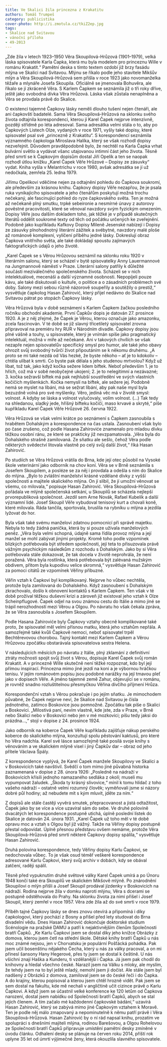 ```yaml
---
title: Ve Skalici žila princezna z Krakatitu
authors: Tomáš Trumpeš
category: publicistika
cover-photo: http://i.zmotula.cz/tkiZ2ep.jpg
tags:
- Skalice nad Svitavou
- vánoční příloha
- 49-2013
---
```


„Zde žila v letech 1923–1950 Věra Skoupilová-Hrůzová (1901–1979), velká láska spisovatele Karla Čapka, která mu byla modelem pro princeznu Wille v románu Krakatit.“ Pamětní deska s tímto textem ozdobí již brzy fasádu mlýna ve Skalici nad Svitavou.
Mlýnu se říkalo podle jeho stavitele Mikšův mlýn a Věra Skoupilová-Hrůzová sem přišla v roce 1923 jako novomanželka těžaře a mlynáře Josefa Skoupila. Oficiálně se jmenovala Bohuvěra, ale říkalo se jí zkráceně Věra. S Karlem Čapkem se seznámila již o tři roky dříve, ještě jako svobodná dívka Věra Hrůzová. Láska však zůstala nenaplněna a Věra se provdala právě do Skalice.

O existenci tajemné Čapkovy lásky neměli dlouho tušení nejen čtenáři, ale ani čapkovští badatelé. Sama Věra Skoupilová-Hrůzová na sklonku svého života odtajnila korespondenci, kterou jí Karel Čapek nejprve intenzivně, později střídmě po léta adresoval. Sama adresátka velmi stála o to, aby po Čapkových Listech Olze, vydaných v roce 1971, vyšly také dopisy, které spisovatel psal své „princezně z Krakatitu“. S korespondencí seznámila významného čapkologa Miroslava Halíka, který se však rozhodl dopisy nezveřejnit. Důvodem pravděpodobně bylo, že nechtěl na Karla Čapka vrhat bulvární světlo a vydávat všanc utajovanou intimní část jeho života. Těsně před smrtí se k Čapkovým dopisům dostal Jiří Opelík a ten se naopak rozhodl útlou knížku „Karel Čapek Věře Hrůzové – Dopisy ze zásuvky“ vydat. Kniha vyšla v Melantrichu v roce 1980, avšak adresátka se jí už nedočkala, zemřela 25. ledna 1979.

Jiřímu Opelíkovi vděčíme nejen za odtajnění pohledu do Čapkova soukromí, ale především za krásnou knihu. Čapkovy dopisy Věře nezapřou, že je psala ruka vynikajícího spisovatele a jeho čtenářům poskytují možná trochu nečekaný, ale fascinující pohled do ryze čapkovského světa. Ten je možná až nečekaně plný smutku, trpké sebeironie a nesmírné únavy z autorovy pověstné pracovitosti, které se věnoval navzdory svým fyzickým omezením. Dopisy Věře jsou dalším dokladem toho, jak těžké je v případě skutečných literátů oddělit soukromé texty od těch od počátku určených ke zveřejnění. Podobně jako kupříkladu Kafkovy Dopisy Mileně Jesenské nabízejí i Dopisy ze zásuvky plnohodnotný literární zážitek a svébytné, navzdory malé ploše až románově komplexní, vylíčení příběhu jedné lásky. Dokreslují obraz Čapkova vnitřního světa, ale také dokládají spoustu zajímavých faktografických údajů o jeho životě.

„Karel Čapek se s Věrou Hrůzovou seznámil na sklonku roku 1920 v literárním salonu, který se scházel v bytě spisovatelky Anny Lauermannové na Jungmannově náměstí v Praze. Literární salony patřily k důležité součásti meziválečného společenského života. Scházeli se v nich intelektuálové, mecenáši a další významné osobnosti. Nepopíjeli pouze kávu, ale také diskutovali o kultuře, o politice a o zásadních problémech své doby. Salony mezi sebou různě názorově soupeřily a soutěžily o prestiž,“ vysvětluje čapkolog Hasan Zahirović, který přijel nedávno do Skalice nad Svitavou pátrat po stopách Čapkovy lásky.

Věra Hrůzová byla v době seznámení s Karlem Čapkem žačkou posledního ročníku obchodní akademie. První Čapkův dopis je datován 27. prosince 1920. A je z něj zřejmé, že Čapek je Věrou, kterou označuje jako amazonku, zcela fascinován. V té době se již slavný třicetiletý spisovatel zrovna připravoval na premiéru hry RUR v Národním divadle. Čapkovy dopisy jsou plné vášně a touhy, u spisovatele, který je vnímán spíše jako pragmatický intelektuál, možná v míře až nečekané. Ani v takových chvílích se však nezapře nejen spisovatelův specifický smysl pro humor, ale také jeho obavy ohrozit svůj svobodný tvůrčí život připoutáním se k někomu druhému. „A proto se mi také nezdá od Vás hezké, že byste někoho – ať je to kdokoliv – chtěla ulíbat k smrti. Co byste pak dělala s jeho studenou mrtvolou? Když už líbat, tož tak, jako když kočka sežere lidem biftek. Neboť především 1. je to hřích, což má v sobě neobyčejné ukojení; 2. je to nelegitimní a nezávazné; 3. kočka sežravší biftek má pak nejhlubší soustředění ve svých vlastních kočičích myšlenkách. Kočka nemyslí na biftek, ale sežere jej. Podobně nemá se myslet na líbání, má se sežrat líbání, aby pak naše mysl byla bezuzdně volná pro své myšlenky. Věro, jediná věc má v životě smysl: volnost. A kdyby se láska a volnost vylučovaly, volím volnost. (…) Tak tedy na shledanou, sladký jede, hříšný bifteku kočičí, maso krvavé a skryté,“ píše kupříkladu Karel Čapek Věře Hrůzové 26. června 1922.

Věra Hrůzová se však velmi krátce po seznámení s Čapkem zasnoubila s hrabětem Dohalským a korespondence na čas ustala. Zasnoubení však bylo po čase zrušeno, což podle Hasana Zahiroviće znamenalo pro mladou dívku těžkou osobní ránu, ze které se prakticky již nevzpamatovala. „Věra byla do Dohalského strašně zamilovaná. Ze sňatku ale sešlo, čehož Věra podle některých svědectví litovala vlastně po celý svůj další život,“ říká Hasan Zahirović.

Po studiích se Věra Hrůzová vrátila do Brna, kde její otec působil na Vysoké škole veterinární jako odborník na chov koní. Věra se v Brně seznámila s Josefem Skoupilem, a posléze se za něj i provdala a odešla s ním do Skalice do mlýna. „Bylo to zvláštní manželství krásné vzdělané dívky z vyšší společnosti a majitele skalického mlýna. On jí slíbil, že jí umožní věnovat se všemu, co milovala,“ popisuje Hasan Zahirović. Věra Skoupilová-Hrůzová pořádala ve mlýně společenská setkání, u Skoupilů se scházela nejlepší prvorepubliková společnost. Jezdil sem Arne Novák, Rafael Kubelík a další významní lidé. Josef Skoupil Věře vybudoval tenisový kurt a chovali koně, které milovala. Ráda tančila, sportovala, bruslila na rybníku u mlýna a jezdila lyžovat do hor.

Byla však také svému manželovi zdatnou pomocnicí při správě majetku. Nebyla to tedy žádná panička, která by si pouze užívala manželových peněz. „Věra byla velmi schopná, údajně sama řídila provoz mlýna a její manžel se mohl zabývat jinými projekty. Kromě toho podle vzpomínek blízkých potřebovala být středem společnosti, její teta to přisuzovala právě vážným psychickým následkům z rozchodu s Dohalským. Jako by si Věra potřebovala stále dokazovat, že tak docela v životě neprohrála, že není poražená. Věra byla rostlinka, která potřebovala být zalévaná mužským obdivem, přitom byla kupodivu velice skromná,“ vysvětluje Hasan Zahirović za pomoci citátů ze vzpomínek Věřiny příbuzné.

Věřin vztah k Čapkovi byl komplikovaný. Nejprve ho vůbec nechtěla, protože byla zamilovaná do Dohalského. Když zasnoubení s Dohalským zkrachovalo, došlo k obnovení kontaktů s Karlem Čapkem. Ten však v té době prožíval těžkou duševní krizi a zároveň již existoval jeho vztah k Olze Scheinpflugové. Čapek odjel na svou známou cestu do Itálie a mimo jiné se trápil nerozhodností mezi Věrou a Olgou. Po návratu ho však čekala zpráva, že se Věra zasnoubila s Josefem Skoupilem.

Podle Hasana Zahiroviće byly Čapkovy vztahy obecně komplikované také proto, že spisovatel měl velmi přísnou matku, která jeho vztahům nepřála. A samozřejmě také kvůli Čapkově nemoci, neboť spisovatel trpěl Bechtěrevovou chorobou. Tajný kontakt mezi Karlem Čapkem a Věrou Hrůzovou zpočátku obstarávala spisovatelova sestra Helena.

V následujících měsících po návratu z Itálie, plný zklamání z definitivní ztráty možnosti spojit svůj život s Věrou, dopisuje Karel Čapek svůj román Krakatit. A v princezně Wille skutečně není těžké rozpoznat, kdo byl její přímou inspirací. Princezna mimo jiné jezdí na koni a je výbornou hráčkou tenisu. V jejím románovém popisu jsou podobné narážky na její tmavou pleť jako v dopisech Věře. A jméno tajemné země Zahur, objevující se v románu, je rovněž snadno rozluštitelnou přesmyčkou Věřina dívčího příjmení Hrůza.

Korespondenční vztah s Věrou pokračuje i po jejím sňatku. Je mimochodem půvabné, že Čapek nejprve neví, že Skalice nad Svitavou je čísla jednotného, zatímco Boskovice jsou pomnožné. Zpočátku tak píše o Skalici a Boskovici. „Milostivá paní, nevím vlastně, kde jste, zda v Praze, v Brně nebo Skalici nebo v Boskovici nebo jen v mé mozkovici; píšu tedy jaksi do prázdna…,“ stojí v dopise z 24. prosince 1924.

Jako odborník na koberce Čapek Věře kupříkladu zajišťuje nákup perského koberce do skalického mlýna, konzultují spolu pěstování kaktusů, pro které ho Věra nadchla. Karel své lásce samozřejmě také posílá svoje knihy s věnováním a ve skalickém mlýně visel i jiný Čapkův dar – obraz od jeho přítele Václava Špály.

Z korespondence vyplývá, že Karel Čapek manžele Skoupilovy ve Skalici a v Boskovicích také navštívil. Svědčí o tom mimo jiné půvabná historka zaznamenaná v dopise z 28. února 1926: „Posledně na nádraží v Boskovicích křísili jednoho namazaného sedláka z okolí; museli mu vypumpovat žaludek. „Škoda ty krásný slivovice,“ mínil k tomu hlídač z toho vašeho nádraží – ostatně velmi rozumný člověk; vyměňovali jsme si názory dobré půl hodiny; až nebudete mít s kým mluvit, jděte za ním.“

Z dopisů ale stále častěji vyvěrá smutek, přepracovanost a jistá odtažitost, Čapek jako by se více a více uzavíral sám do sebe. Ve druhé polovině dvacátých let korespondence postupně utichá, úplně poslední lístek do Skalice je datován 24. února 1931. „Karel Čapek už toho měl v té době opravu moc a vztah s Olgou byl již vážný. Takže na Věřiny dopisy postupně přestal odpovídat. Úplně přesnou představu ovšem nemáme, protože Věra Skoupilová-Hrůzová před smrtí některé Čapkovy dopisy spálila,“ vysvětluje Hasan Zahirović.

Druhá polovina korespondence, tedy Věřiny dopisy Karlu Čapkovi, se nedochovala vůbec. To je však osud téměř veškeré korespondence adresované Karlu Čapkovi, který svůj archiv v dobách, kdy se obával zatčení, raději spálil.

Těsně před vypuknutím druhé světové války Karel Čapek umírá a po Únoru 1948 končí také éra Skoupilů ve skalickém Mikšově mlýně. Po znárodnění Skoupilovi o mlýn přišli a Josef Skoupil prodával jízdenky v Boskovicích na nádraží. Rodina nejprve žila v domku naproti mlýnu, Věra s dcerami se postupně odstěhovala do Prahy. Na sklonku života za nimi přišel i Josef Skoupil, který zemřel v roce 1957. Věra zde žila až do své smrti v roce 1979.

Příběh tajné Čapkovy lásky se dnes znovu otevírá a připomíná i díky čapkologovi, který pochází z Bosny a přišel před lety studovat do Brna divadelní vědu. Dnes Hasan Zahirović dokončuje doktorské studium Scénologie na pražské DAMU a patří k nejaktivnějším členům Společnosti bratří Čapků. „Ke Karlu Čapkovi jsem se dostal díky jeho knížce Obrázky z domova, kterou jsem četl na střední škole. Dětské knihy bratří Čapků u nás moc známé nejsou, jen v Chorvatsku je populární Pošťácká pohádka. Pak jsem učil bosenštinu nějakého Čecha, který u nás za války pracoval, a on mi přinesl šansony Hany Hegerové, přes ty jsem se dostal k češtině. U nás všichni znají Haška a Kunderu, ti vzdělanější i Čapka. Já jsem pak chodil do knihovny a hledal všechno české. Narazil jsem na Válku s mloky, ale myslím, že tehdy jsem na to byl ještě mladý, nemohl jsem ji dočíst. Ale stále jsem byl nadšený z Obrázků z domova, zamiloval jsem se do české řeči i do Čapka. A do krajiny, kterou popisoval a kterou jsem chtěl hrozně vidět. Pak jsem se sem dostal na fakultu, kde mě nechali v angličtině učit cizince právě o Karlu Čapkovi. A když jsem se účastnil velké konference ke 120 letům od Čapkova narození, dostal jsem nabídku od Společnosti bratří Čapků, abych se stal jejich členem. A tím začalo mé každodenní čapkovské bádání,“ uzavírá Hasan Zahirović, který se zabývá mimo jiné Čapkovým vztahem k Moravě. Ten je podle něj málo zmapovaný a nepominutelně k němu patří právě i Věra Skoupilová-Hrůzová. Hasan Zahirović by o ní rád napsal knihu, prozatím ve spolupráci s dnešními majiteli mlýna, rodinou Barešovou, a Olgou Rohelovou ze Společnosti bratří Čapků připravuje umístění pamětní desky zmíněné v úvodu článku. Odhalení desky se plánuje na červen roku 2014, příští rok uplyne 35 let od úmrtí výjimečné ženy, která okouzlila slavného spisovatele.
